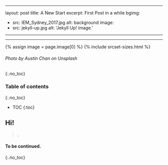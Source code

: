 
---
layout: post
title: A New Start
excerpt: First Post in a while
bgimg:
  - src: IEM_Sydney_2017.jpg
    alt: background
image:
  - src: jekyll-up.jpg
    alt: 'Jekyll Up! image.'
---



----

{% assign image = page.image[0] %}
{% include srcset-sizes.html %}


###### _Photo by Austin Chan on Unsplash_
{:.no_toc}

###  Table of contents
{:.no_toc}

* TOC
{:toc}

## **Hi!**
>.
 
#### To be continued.
{:.no_toc}
